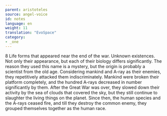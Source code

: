 ```yaml
---
parent: aristoteles
source: angel-voice
id: notes
language: en
weight: 11
translation: "EvoSpace"
category:
- _one
---
```


8 Life forms that appeared near the end of the war. Unknown existences.
Not only their appearance, but each of their biology differs significantly.
The reason they used this name is a mystery, but the origin is probably a scientist from the old age. 
Considering mankind and A-ray as their enemies, they repetitively attacked them indiscriminately. Mankind were broken their platform completely, and the hundred A-rays decreased in number significantly by them. 
After the Great War was over, they slowed down their activity by the sea of clouds that covered the sky, but they still continue to slaughter the living things on the planet.
Since then, the human species and the A-rays ceased fire, and till they destroy the common enemy, they grouped themselves together as the human race.
